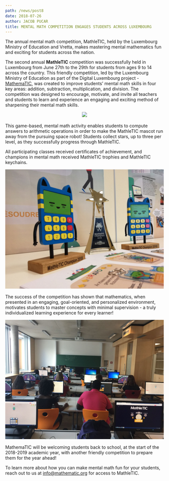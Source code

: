 ```yaml
---
path: /news/post8
date: 2018-07-26
author: JACOB PUCAR
title: MENTAL MATH COMPETITION ENGAGES STUDENTS ACROSS LUXEMBOURG
---
```


The annual mental math competition, MathleTIC, held by the Luxembourg Ministry of Education and Vretta, makes mastering mental mathematics fun and exciting for students across the nation.

The second annual **MathleTIC** competition was successfully held in Luxembourg from June 27th to the 29th for students from ages 9 to 14 across the country. This friendly competition, led by the Luxembourg Ministry of Education as part of the Digital Luxembourg project - [MathemaTIC](https://www.mathematic.org/), was created to improve students’ mental math skills in four key areas: addition, subtraction, multiplication, and division. The competition was designed to encourage, motivate, and invite all teachers and students to learn and experience an engaging and exciting method of sharpening their mental math skills.

<div style="text-align: center; margin-bottom: 16px;">
  <img src="https://s3.amazonaws.com/vrettamedia/mathematic_gatsby/news/8/1.gif">
</div>

This game-based, mental math activity enables students to compute answers to arithmetic operations in order to make the MathleTIC mascot run away from the pursuing space robot! Students collect stars, up to three per level, as they successfully progress through MathleTIC.

All participating classes received certificates of achievement, and champions in mental math received MathleTIC trophies and MathleTIC keychains.

![](2.jpg)

The success of the competition has shown that mathematics, when presented in an engaging, goal-oriented, and personalized environment, motivates students to master concepts with minimal supervision - a truly individualized learning experience for every learner!

![](3.jpg)

MathemaTIC will be welcoming students back to school, at the start of the 2018-2019 academic year, with another friendly competition to prepare them for the year ahead!

To learn more about how you can make mental math fun for your students, reach out to us at [info@mathematic.org](mailto:info@mathematic.org) for access to MathleTIC.
